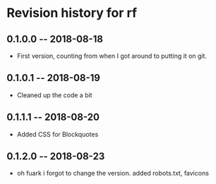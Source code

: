 # Revision history for rf

## 0.1.0.0  -- 2018-08-18

* First version, counting from when I got around to putting it on git.

## 0.1.0.1 -- 2018-08-19

* Cleaned up the code a bit

## 0.1.1.1 -- 2018-08-20

* Added CSS for Blockquotes

## 0.1.2.0 -- 2018-08-23

* oh fuark i forgot to change the version. added robots.txt, favicons
